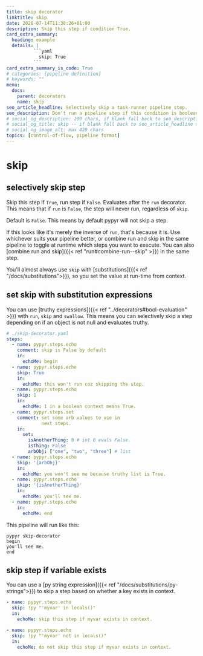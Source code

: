 ```yaml
---
title: skip decorator
linktitle: skip
date: 2020-07-14T11:38:26+01:00
description: Skip this step if condition True.
card_extra_summary:
  heading: example
  details: |
          ```yaml
            skip: True
          ```
card_extra_summary_is_code: True
# categories: [pipeline definition]
# keywords: ""
menu:
  docs:
    parent: decorators
    name: skip
seo_article_headline: Selectively skip a task-runner pipeline step.
seo_description: Don't run a pipeline step if this condition is boolean True. Control which steps in your pipeline execute.
# social_og_description: 200 chars, if blank fall back to seo_description then description
# social_og_title: skip -- if blank fall back to seo_article_headline > .Title. Max 70 chars
# social_og_image_alt: max 420 chars
topics: [control-of-flow, pipeline format]
---
```

# skip
## selectively skip step
Skip this step if `True`, run step if `False`. Evaluates after the `run` 
decorator. This means that if `run` is `False`, the step will never run, 
regardless of `skip`.

Default is `False`. This means by default pypyr will not skip a step.

If this looks like it's merely the inverse of `run`, that's because it is. Use 
whichever suits your pipeline better, or combine run and skip in the same 
pipeline to toggle at runtime which steps you want to execute. You can also
[combine run and skip]({{< ref "run#combine-run--skip" >}}) in the same step.

You'll almost always use `skip` with 
[substitutions]({{< ref "/docs/substitutions">}}), so you set the value at 
run-time from context.

## set skip with substitution expressions
You can use [truthy expressions]({{< ref "../decorators#bool-evaluation" >}}) 
with `run`, `skip` and `swallow`. This means you can selectively skip a step
depending on if an object is not null and evaluates truthy.

```yaml
# ./skip-decorator.yaml
steps:
  - name: pypyr.steps.echo
    comment: skip is False by default
    in:
      echoMe: begin
  - name: pypyr.steps.echo
    skip: True
    in:
      echoMe: this won't run coz skipping the step.
  - name: pypyr.steps.echo
    skip: 1
    in:
      echoMe: 1 in a boolean context means True.
  - name: pypyr.steps.set
    comment: set some arb values to use in 
             next steps.
    in:
      set:
        isAnotherThing: 0 # int 0 evals False.
        isThing: False
        arbObj: ["one", "two", "three"] # list
  - name: pypyr.steps.echo
    skip: '{arbObj}'
    in:
      echoMe: you won't see me because truthy list is True.
  - name: pypyr.steps.echo
    skip: '{isAnotherThing}'
    in:
      echoMe: you'll see me.
  - name: pypyr.steps.echo
    in:
      echoMe: end
```

This pipeline will run like this:
```text
pypyr skip-decorator
begin
you'll see me.
end
```

## skip step if variable exists
You can use a [py string expression]({{< ref
"/docs/substitutions/py-strings">}}) to skip a step based on whether a key
exists in context.

```yaml
- name: pypyr.steps.echo
  skip: !py "'myvar' in locals()" 
  in:
    echoMe: skip this step if myvar exists in context.

- name: pypyr.steps.echo
  skip: !py "'myvar' not in locals()" 
  in:
    echoMe: do not skip this step if myvar exists in context.
```